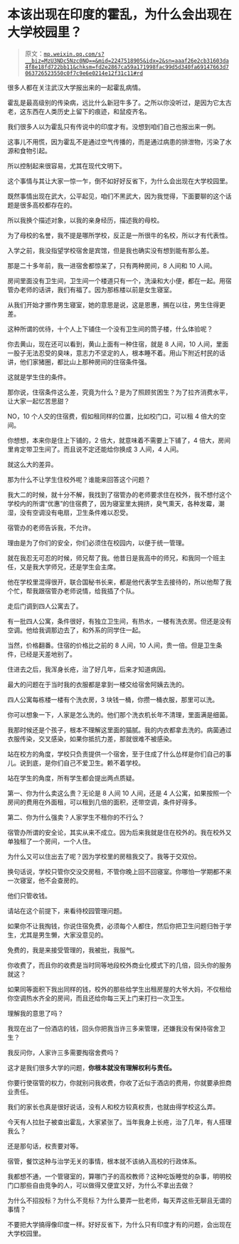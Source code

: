 # 本该出现在印度的霍乱，为什么会出现在大学校园里？

> 原文：[`mp.weixin.qq.com/s?__biz=MzU3NDc5Nzc0NQ==&mid=2247518905&idx=2&sn=aaaf26e2cb31603da4f8e18fd722bb11&chksm=fd2e2867ca59a171998fac99d5d340fa69147663d7063726523550c0f7c9e6e0214e12f31c11#rd`](http://mp.weixin.qq.com/s?__biz=MzU3NDc5Nzc0NQ==&mid=2247518905&idx=2&sn=aaaf26e2cb31603da4f8e18fd722bb11&chksm=fd2e2867ca59a171998fac99d5d340fa69147663d7063726523550c0f7c9e6e0214e12f31c11#rd)

很多人都在关注武汉大学报出来的一起霍乱病情。

霍乱是最高级别的传染病，远比什么新冠牛多了。之所以你没听过，是因为它太古老，这东西在人类历史上留下的痕迹，和鼠疫齐名。

我们很多人以为霍乱只有传说中的印度才有。没想到咱们自己也报出来一例。

这事儿不用慌，因为霍乱不是通过空气传播的，而是通过病患的排泄物，污染了水源和食物引起。

所以控制起来很容易，尤其在现代文明下。

这个事情与其让大家一惊一乍，倒不如好好反省下，为什么会出现在大学校园里。

既然事情出现在武大，公平起见，咱们不黑武大，因为我觉得，下面要聊的这个话题是很多高校都存在的。

所以我换个描述对象，以我的亲身经历，描述我的母校。

为了母校的名誉，我不提是哪所学校，反正是一所很牛的名校，所以才有代表性。

入学之前，我没指望学校宿舍是宾馆，但是我也确实没有想到能有那么差。

那是二十多年前，我一进宿舍都惊呆了，只有两种房间，8 人间和 10 人间。

房间里面没有卫生间，卫生间一个楼道只有一个，洗澡和大小便，都在一起。用宿管办老师的话讲，我们有福了。因为那栋楼以前是女生寝室。

从我们开始才挪作男生寝室，她的意思是说，这是恩惠，搁在以往，男生住得更差。

这种所谓的优待，十个人上下铺住一个没有卫生间的筒子楼，什么体验呢？

你去黄山，现在还可以看到，黄山上面有一种住宿，就是 8 人间，10 人间，里面一股子无法忍受的臭味，意志力不坚定的人，根本睡不着。用山下附近村民的话讲，他们家猪圈，都比山上那种房间的住宿条件强。

这就是学生住的条件。

那你说，住宿条件这么差，究竟为什么？是为了照顾贫困生？为了拉齐消费水平，让大家一起忆苦思甜？

NO，10 个人交的住宿费，假如租同样的位置，比如校门口，可以租 4 倍大的空间。

你想想，本来你是住上下铺的，2 倍大，就意味着不需要上下铺了，4 倍大，房间里肯定带卫生间了。而且说不定还能给你换成 3 人间，4 人间。

就这么大的差异。

那为什么不让学生住校外呢？谁能来回答这个问题？

我大二的时候，就十分不解，我找到了宿管办的老师要求住在校外，我不想付这个学校内的所谓“优惠”的住宿费了，因为寝室里太拥挤，臭气熏天，各种发霉，潮湿，没有空调没有电扇，卫生条件难以忍受。

宿管办的老师告诉我，不允许。

理由是为了你们的安全，你们必须住在校园内，以便于统一管理。

就在我忍无可忍的时候，师兄帮了我。他昔日是我高中的师兄，和我同一个班主任，又是我大学师兄，还是学生会主席。

他在学校里混得很开，联合国秘书长来，都是他代表学生去接待的，所以他帮了我个忙，帮我跟宿管办老师说情，给我插了个队。

走后门调到四人公寓去了。

有一批四人公寓，条件很好，有独立卫生间，有热水，一楼有洗衣房。但还是没有空调。他给我调那边去了，和外系的同学住一起。

当然，价格翻番。住宿的价格比之前的 8 人间，10 人间，贵一倍。但是卫生条件，已经是天差地别了。

住进去之后，我浑身长疮，治了好几年，后来才知道病因。

最大的问题在于当时我的衣服都是拿到一楼交给宿舍阿姨去洗的。

四人公寓每栋楼一楼有个洗衣房，3 块钱一桶，你攒一桶衣服，那里可以洗。

你可以想象一下，人家是怎么洗的。他们那个洗衣机长年不清理，里面满是细菌。

我那时候还是个孩子，根本不理解这里面的猫腻。我的内衣都拿去洗的。病菌通过衣服传染，交叉感染，如果你抵抗力差，那就很难不被感染。

站在校方的角度，学校只负责提供一个宿舍，至于住成了什么怂样是你们自己的事儿。说到底，是你们自己不爱卫生。赖不着学校。

站在学生的角度，所有学生都会提出两点质疑。

第一、你为什么卖这么贵？无论是 8 人间 10 人间，还是 4 人公寓，如果按照一个房间的费用在外面租，可以租到几倍的面积，还带空调，条件好得多。

第二、你为什么强卖？人家学生不租你的不行么？

宿管办所谓的安全论，其实从来不成立。因为后来我就是住在校外的。我在校外又单独租了一个房间，一个人住。

为什么又可以住出去了呢？因为学校里的房租我交了。我等于交双份。

换句话说，学校只管你交没交房租，不管你晚上回不回寝室。你哪怕一学期都不来一次寝室，他不会查房的。

他们只管收钱。

请站在这个前提下，来看待校园管理问题。

如果你不让我掏钱，你说住宿免费，必须每个人都住，然后你把卫生问题归咎于学生，尤其是男生懒，大家没意见的。

免费的，我是来接受管理的，我被批，我服气。

你收费了，而且你的收费是当时同等地段校外商业化模式下的几倍，回头你的服务就这？

如果同等面积下我出同样的钱，校外的那些给学生出租房屋的大爷大妈，不仅租给你空调热水齐全的房间，而且还给你每三天上门来打扫一次卫生。

理解我的意思了吗？

我现在出了一份酒店的钱，回头你把我当许三多来管理，还嫌我没有保持宿舍卫生？

我反问你，人家许三多需要掏宿舍费吗？

这才是我们很多大学的问题，**你根本就没有理解权利与责任。**

你要行使宿管的权力，你就别问我收费，你收了近似于酒店的费用，你就要承担商业责任。

我们的家长也真是很好说话，没有人和校方较真权责，也就由得学校这么弄。

今天有人拉肚子被查出霍乱，大家紧张了。当年我身上长疮，治了几年，有人搭理我么？

还是那句话，权责要对等。

宿管，餐饮这种与治学无关的事情，根本就不该纳入高校的行政体系。

我都想不通，一个管寝室的，算哪门子的高校教师？这种吃饭睡觉的杂事，明明校门口那些自由竞争的人，可以做得又便宜又好，为什么不拿出去做？

为什么不招投标？为什么不竞标？为什么要弄一批老师，每天弄这些无聊且无谓的事情？

不要把大学搞得像印度一样。好好反省下，为什么只有印度才有的问题，会出现在大学校园里。